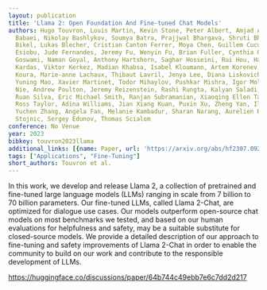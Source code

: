 ```yaml
---
layout: publication
title: 'Llama 2: Open Foundation And Fine-tuned Chat Models'
authors: Hugo Touvron, Louis Martin, Kevin Stone, Peter Albert, Amjad Almahairi, Yasmine
  Babaei, Nikolay Bashlykov, Soumya Batra, Prajjwal Bhargava, Shruti Bhosale, Dan
  Bikel, Lukas Blecher, Cristian Canton Ferrer, Moya Chen, Guillem Cucurull, David
  Esiobu, Jude Fernandes, Jeremy Fu, Wenyin Fu, Brian Fuller, Cynthia Gao, Vedanuj
  Goswami, Naman Goyal, Anthony Hartshorn, Saghar Hosseini, Rui Hou, Hakan Inan, Marcin
  Kardas, Viktor Kerkez, Madian Khabsa, Isabel Kloumann, Artem Korenev, Punit Singh
  Koura, Marie-anne Lachaux, Thibaut Lavril, Jenya Lee, Diana Liskovich, Yinghai Lu,
  Yuning Mao, Xavier Martinet, Todor Mihaylov, Pushkar Mishra, Igor Molybog, Yixin
  Nie, Andrew Poulton, Jeremy Reizenstein, Rashi Rungta, Kalyan Saladi, Alan Schelten,
  Ruan Silva, Eric Michael Smith, Ranjan Subramanian, Xiaoqing Ellen Tan, Binh Tang,
  Ross Taylor, Adina Williams, Jian Xiang Kuan, Puxin Xu, Zheng Yan, Iliyan Zarov,
  Yuchen Zhang, Angela Fan, Melanie Kambadur, Sharan Narang, Aurelien Rodriguez, Robert
  Stojnic, Sergey Edunov, Thomas Scialom
conference: No Venue
year: 2023
bibkey: touvron2023llama
additional_links: [{name: Paper, url: 'https://arxiv.org/abs/hf2307.09288'}]
tags: ["Applications", "Fine-Tuning"]
short_authors: Touvron et al.
---
```

In this work, we develop and release Llama 2, a collection of pretrained and fine-tuned large language models (LLMs) ranging in scale from 7 billion to 70 billion parameters. Our fine-tuned LLMs, called Llama 2-Chat, are optimized for dialogue use cases. Our models outperform open-source chat models on most benchmarks we tested, and based on our human evaluations for helpfulness and safety, may be a suitable substitute for closed-source models. We provide a detailed description of our approach to fine-tuning and safety improvements of Llama 2-Chat in order to enable the community to build on our work and contribute to the responsible development of LLMs.

https://huggingface.co/discussions/paper/64b744c49ebb7e6c7dd2d217